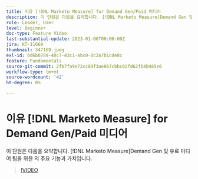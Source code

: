 ```yaml
---
title: 이유 [!DNL Marketo Measure] for Demand Gen/Paid 미디어
description: 이 단원은 다음을 요약합니다. [!DNL Marketo Measure]Demand Gen 및 유료 미디어 팀을 위한 의 주요 기능과 가치입니다.
role: Leader, User
level: Beginner
doc-type: Feature Video
last-substantial-update: 2023-01-06T00:00:00Z
jira: KT-11669
thumbnail: 347169.jpeg
exl-id: bd6b0789-40c7-43c1-abc0-0c2a7b1cde8c
feature: Fundamentals
source-git-commit: 2fb7fa9e72cc89f3ae867cbbc02fd62fb4b485e6
workflow-type: tm+mt
source-wordcount: '42'
ht-degree: 0%

---
```


# 이유 [!DNL Marketo Measure] for Demand Gen/Paid 미디어

이 단원은 다음을 요약합니다. [!DNL Marketo Measure]Demand Gen 및 유료 미디어 팀을 위한 의 주요 기능과 가치입니다.

>[!VIDEO](https://video.tv.adobe.com/v/347169/?quality=12&learn=on)
